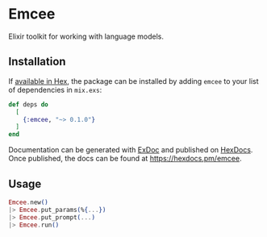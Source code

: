 # Emcee

Elixir toolkit for working with language models.

## Installation

If [available in Hex](https://hex.pm/docs/publish), the package can be installed
by adding `emcee` to your list of dependencies in `mix.exs`:

```elixir
def deps do
  [
    {:emcee, "~> 0.1.0"}
  ]
end
```

Documentation can be generated with [ExDoc](https://github.com/elixir-lang/ex_doc)
and published on [HexDocs](https://hexdocs.pm). Once published, the docs can
be found at <https://hexdocs.pm/emcee>.

## Usage

```elixir
Emcee.new()
|> Emcee.put_params(%{...})
|> Emcee.put_prompt(...)
|> Emcee.run()
```

```elixir

```
